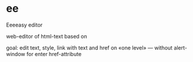 # ee
Eeeeasy editor

web-editor of html-text based on <div contenteditable>

goal: edit text, style, link with text and href on «one level» — without alert-window for enter href-attribute
